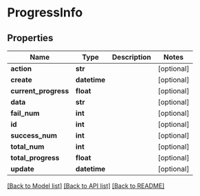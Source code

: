 # ProgressInfo

## Properties
Name | Type | Description | Notes
------------ | ------------- | ------------- | -------------
**action** | **str** |  | [optional] 
**create** | **datetime** |  | [optional] 
**current_progress** | **float** |  | [optional] 
**data** | **str** |  | [optional] 
**fail_num** | **int** |  | [optional] 
**id** | **int** |  | [optional] 
**success_num** | **int** |  | [optional] 
**total_num** | **int** |  | [optional] 
**total_progress** | **float** |  | [optional] 
**update** | **datetime** |  | [optional] 

[[Back to Model list]](../README.md#documentation-for-models) [[Back to API list]](../README.md#documentation-for-api-endpoints) [[Back to README]](../README.md)


